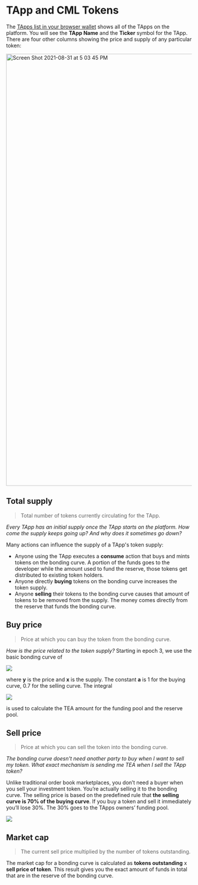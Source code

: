 # TApp and CML Tokens

The [TApps list in your browser wallet](https://wallet.teaproject.org/#/tapps_list) shows all of the TApps on the platform. You will see the **TApp Name** and the **Ticker** symbol for the TApp. There are four other columns showing the price and supply of any particular token:

<img width="1170" alt="Screen Shot 2021-08-31 at 5 03 45 PM" src="https://user-images.githubusercontent.com/86096370/131926213-62236847-6304-48d9-9a3a-2dc659f241df.png">

## Total supply
> Total number of tokens currently circulating for the TApp.

_Every TApp has an initial supply once the TApp starts on the platform. How come the supply keeps going up? And why does it sometimes go down?_

Many actions can influence the supply of a TApp's token supply:
- Anyone using the TApp executes a **consume** action that buys and mints tokens on the bonding curve. A portion of the funds goes to the developer while the amount used to fund the reserve, those tokens get distributed to existing token holders.
- Anyone directly **buying** tokens on the bonding curve increases the token supply.
- Anyone **selling** their tokens to the bonding curve causes that amount of tokens to be removed from the supply. The money comes directly from the reserve that funds the bonding curve.

## Buy price
> Price at which you can buy the token from the bonding curve.

_How is the price related to the token supply?_
Starting in epoch 3, we use the basic bonding curve of

![](https://miro.medium.com/max/176/1*mKaQYJBvAdLHfjbKZHNBzQ.png)

where **y** is the price and **x** is the supply. The constant **a** is 1 for the buying curve, 0.7 for the selling curve. The integral

![](https://miro.medium.com/max/174/1*o1np50lmOCanIu-5fcWZPw.png)

is used to calculate the TEA amount for the funding pool and the reserve pool.

## Sell price
> Price at which you can sell the token into the bonding curve.

_The bonding curve doesn't need another party to buy when I want to sell my token. What exact mechanism is sending me TEA when I sell the TApp token?_

Unlike traditional order book marketplaces, you don’t need a buyer when you sell your investment token. You’re actually selling it to the bonding curve. The selling price is based on the predefined rule that **the selling curve is 70% of the buying curve**. If you buy a token and sell it immediately you’ll lose 30%. The 30% goes to the TApps owners’ funding pool.

![](https://miro.medium.com/max/700/1*eqhPz8WnHke67DY3sU9P-w.png)

## Market cap
> The current sell price multiplied by the number of tokens outstanding.

The market cap for a bonding curve is calculated as **tokens outstanding** x **sell price of token**. This result gives you the exact amount of funds in total that are in the reserve of the bonding curve.


